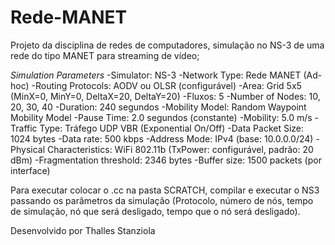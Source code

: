 # Rede-MANET
Projeto da disciplina de redes de computadores, simulação no NS-3 de uma rede do tipo MANET para streaming de vídeo;

*Simulation Parameters*
-Simulator: NS-3
-Network Type:	Rede MANET (Ad-hoc)
-Routing Protocols:	AODV ou OLSR (configurável)
-Area:	Grid 5x5 (MinX=0, MinY=0, DeltaX=20, DeltaY=20)
-Fluxos: 5
-Number of Nodes:	10, 20, 30, 40 
-Duration:	240 segundos
-Mobility Model:	Random Waypoint Mobility Model
-Pause Time:	2.0 segundos (constante)
-Mobility:	5.0 m/s
-Traffic Type:	Tráfego UDP VBR (Exponential On/Off)
-Data Packet Size:	1024 bytes
-Data rate:	500 kbps
-Address Mode:	IPv4 (base: 10.0.0.0/24)
-Physical Characteristics:	WiFi 802.11b (TxPower: configurável, padrão: 20 dBm)
-Fragmentation threshold:	2346 bytes
-Buffer size:	1500 packets (por interface)

Para executar colocar o .cc na pasta SCRATCH, compilar e executar o NS3 passando os parâmetros da simulação (Protocolo, número de nós, tempo de simulação, nó que será desligado, tempo que o nó será desligado).

Desenvolvido por Thalles Stanziola
